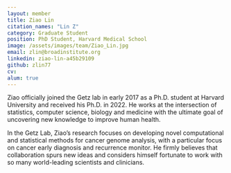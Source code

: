 ```yaml
---
layout: member
title: Ziao Lin
citation_names: "Lin Z"
category: Graduate Student
position: PhD Student, Harvard Medical School
image: /assets/images/team/Ziao_Lin.jpg
email: zlin@broadinstitute.org
linkedin: ziao-lin-a45b29109
github: zlin77
cv:
alum: true
---
```


Ziao officially joined the Getz lab in early 2017 as a Ph.D. student at Harvard University and received his Ph.D. in 2022. He works at the intersection of statistics, computer science, biology and medicine with the ultimate goal of uncovering new knowledge to improve human health.

In the Getz Lab, Ziao’s research focuses on developing novel computational and statistical methods for cancer genome analysis, with a particular focus on cancer early diagnosis and recurrence monitor. He firmly believes that collaboration spurs new ideas and considers himself fortunate to work with so many world-leading scientists and clinicians.
